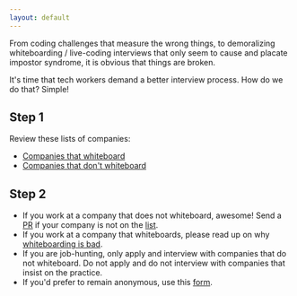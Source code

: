 ```yaml
---
layout: default
---
```


From coding challenges that measure the wrong things, to demoralizing
whiteboarding / live-coding interviews that only seem to cause and placate
impostor syndrome, it is obvious that things are broken.

It's time that tech workers demand a better interview process. How do we do
that? Simple!

## Step 1
Review these lists of companies:

- [Companies that whiteboard](/companies-that-whiteboard.html)
- [Companies that don't whiteboard](/companies-that-dont-whiteboard.html)

## Step 2
- If you work at a company that does not whiteboard, awesome! Send
  a [PR](https://github.com/cheesesashimi/theywhiteboardedme) if your company is
  not on the [list](/companies-that-dont-whiteboard.html).
- If you work at a company that whiteboards, please read up on why
  [whiteboarding is bad](/faq.html).
- If you are job-hunting, only apply and interview with companies that do not
  whiteboard. Do not apply and do not interview with companies that insist on
  the practice.
- If you'd prefer to remain anonymous, use this
  [form](https://goo.gl/forms/Usy158YeCBA99wT53).
